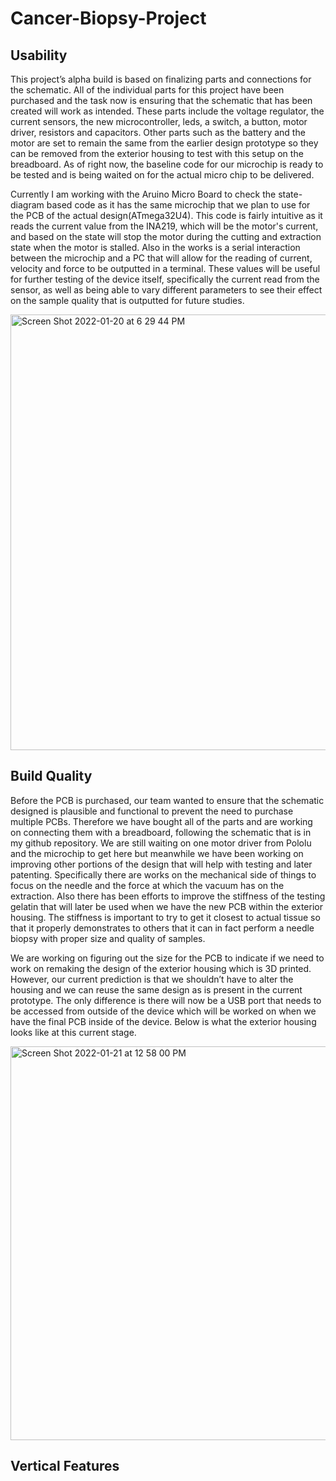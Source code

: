# Cancer-Biopsy-Project

## Usability
This project’s alpha build is based on finalizing parts and connections for the schematic. All of the individual parts for this project have been purchased and the task now is ensuring that the schematic that has been created will work as intended. These parts include the voltage regulator, the current sensors, the new microcontroller, leds, a switch, a button, motor driver, resistors and capacitors. Other parts such as the battery and the motor are set to remain the same from the earlier design prototype so they can be removed from the exterior housing to test with this setup on the breadboard.  As of right now, the baseline code for our microchip is ready to be tested and is being waited on for the actual micro chip to be delivered.

Currently I am working with the Aruino Micro Board to check the state-diagram based code as it has the same microchip that we plan to use for the PCB of the actual design(ATmega32U4). This code is fairly intuitive as it reads the current value from the INA219, which will be the motor's current, and based on the state will stop the motor during the cutting and extraction state when the motor is stalled. Also in the works is a serial interaction between the microchip and a PC that will allow for the reading of current, velocity and force to be outputted in a terminal. These values will be useful for further testing of the device itself, specifically the current read from the sensor, as well as being able to vary different parameters to see their effect on the sample quality that is outputted for future studies.  

<img width="697" alt="Screen Shot 2022-01-20 at 6 29 44 PM" src="https://user-images.githubusercontent.com/78036141/150577848-e163cc3b-db40-48fb-8a27-3b8d0841d490.png">


## Build Quality
Before the PCB is purchased, our team wanted to ensure that the schematic designed is plausible and functional to prevent the need to purchase multiple PCBs. Therefore we have bought all of the parts and are working on connecting them with a breadboard, following the schematic that is in my github repository. We are still waiting on one motor driver from Pololu and the microchip to get here but meanwhile we have been working on improving other portions of the design that will help with testing and later patenting. Specifically there are works on the mechanical side of things to focus on the needle and the force at which the vacuum has on the extraction. Also there has been efforts to improve the stiffness of the testing gelatin that will later be used when we have the new PCB within the exterior housing. The stiffness is important to try to get it closest to actual tissue so that it properly demonstrates to others that it can in fact perform a needle biopsy with proper size and quality of samples. 

We are working on figuring out the size for the PCB to indicate if we need to work on remaking the design of the exterior housing which is 3D printed. However, our current prediction is that we shouldn’t have to alter the housing and we can reuse the same design as is present in the current prototype. The only difference is there will now be a USB port that needs to be accessed from outside of the device which will be worked on when we have the final PCB inside of the device. Below is what the exterior housing looks like at this current stage. 

<img width="630" alt="Screen Shot 2022-01-21 at 12 58 00 PM" src="https://user-images.githubusercontent.com/78036141/150576793-8084bf40-c3be-4d3c-8361-bb706671d60f.png">

## Vertical Features

